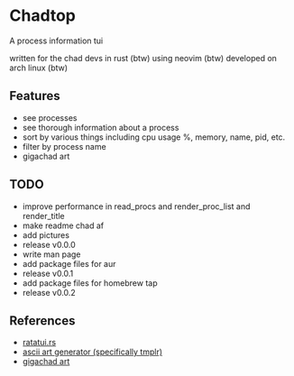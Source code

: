 # Chadtop
A process information tui

written for the chad devs in rust (btw) using neovim (btw) developed on arch linux (btw)

<!-- put images here -->
<!-- meme and put disclaimer that i am meming hella -->

## Features
- see processes
- see thorough information about a process
- sort by various things including cpu usage %, memory, name, pid, etc.
- filter by process name
- gigachad art

## TODO
- improve performance in read_procs and render_proc_list and render_title
- make readme chad af
- add pictures
- release v0.0.0
- write man page
- add package files for aur
- release v0.0.1
- add package files for homebrew tap
- release v0.0.2

## References
- [ratatui.rs](https://ratatui.rs/)
- [ascii art generator (specifically tmplr)](https://patorjk.com/software/taag/)
- [gigachad art](https://emojicombos.com/gigachad-ascii-art)
